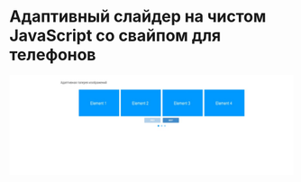 # Адаптивный слайдер на чистом JavaScript со свайпом для телефонов


![Image alt](https://github.com/EvgeniyBudaev/slider/raw/master/images/readme1.jpg)


